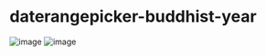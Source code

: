 # daterangepicker-buddhist-year

![image](https://github.com/user-attachments/assets/8fa613d6-e819-4110-94fc-d96b4ec39ca7)
![image](https://github.com/user-attachments/assets/c183d125-5495-438c-bb4a-3b4b5578568b)
